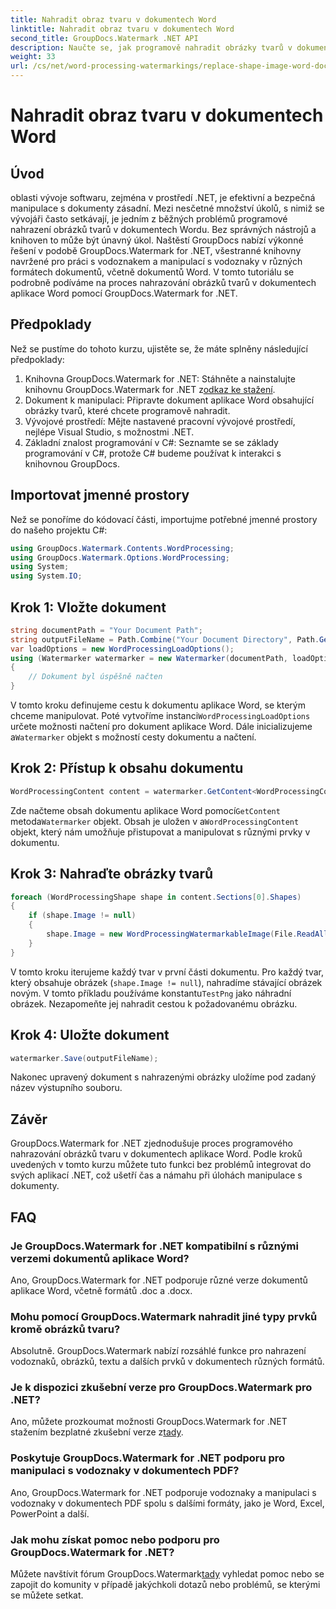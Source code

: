 ```yaml
---
title: Nahradit obraz tvaru v dokumentech Word
linktitle: Nahradit obraz tvaru v dokumentech Word
second_title: GroupDocs.Watermark .NET API
description: Naučte se, jak programově nahradit obrázky tvarů v dokumentech aplikace Word pomocí GroupDocs.Watermark for .NET. Bez námahy zjednodušte úkoly manipulace s dokumenty.
weight: 33
url: /cs/net/word-processing-watermarkings/replace-shape-image-word-docs/
---
```


# Nahradit obraz tvaru v dokumentech Word

## Úvod
oblasti vývoje softwaru, zejména v prostředí .NET, je efektivní a bezpečná manipulace s dokumenty zásadní. Mezi nesčetné množství úkolů, s nimiž se vývojáři často setkávají, je jedním z běžných problémů programové nahrazení obrázků tvarů v dokumentech Wordu. Bez správných nástrojů a knihoven to může být únavný úkol.
Naštěstí GroupDocs nabízí výkonné řešení v podobě GroupDocs.Watermark for .NET, všestranné knihovny navržené pro práci s vodoznakem a manipulací s vodoznaky v různých formátech dokumentů, včetně dokumentů Word. V tomto tutoriálu se podrobně podíváme na proces nahrazování obrázků tvarů v dokumentech aplikace Word pomocí GroupDocs.Watermark for .NET.
## Předpoklady
Než se pustíme do tohoto kurzu, ujistěte se, že máte splněny následující předpoklady:
1.  Knihovna GroupDocs.Watermark for .NET: Stáhněte a nainstalujte knihovnu GroupDocs.Watermark for .NET z[odkaz ke stažení](https://releases.groupdocs.com/Watermark/net/).
2. Dokument k manipulaci: Připravte dokument aplikace Word obsahující obrázky tvarů, které chcete programově nahradit.
3. Vývojové prostředí: Mějte nastavené pracovní vývojové prostředí, nejlépe Visual Studio, s možnostmi .NET.
4. Základní znalost programování v C#: Seznamte se se základy programování v C#, protože C# budeme používat k interakci s knihovnou GroupDocs.
## Importovat jmenné prostory
Než se ponoříme do kódovací části, importujme potřebné jmenné prostory do našeho projektu C#:
```csharp
using GroupDocs.Watermark.Contents.WordProcessing;
using GroupDocs.Watermark.Options.WordProcessing;
using System;
using System.IO;
```
## Krok 1: Vložte dokument
```csharp
string documentPath = "Your Document Path";
string outputFileName = Path.Combine("Your Document Directory", Path.GetFileName(documentPath));
var loadOptions = new WordProcessingLoadOptions();
using (Watermarker watermarker = new Watermarker(documentPath, loadOptions))
{
    // Dokument byl úspěšně načten
}
```
 V tomto kroku definujeme cestu k dokumentu aplikace Word, se kterým chceme manipulovat. Poté vytvoříme instanci`WordProcessingLoadOptions` určete možnosti načtení pro dokument aplikace Word. Dále inicializujeme a`Watermarker` objekt s možností cesty dokumentu a načtení.
## Krok 2: Přístup k obsahu dokumentu
```csharp
WordProcessingContent content = watermarker.GetContent<WordProcessingContent>();
```
 Zde načteme obsah dokumentu aplikace Word pomocí`GetContent` metoda`Watermarker` objekt. Obsah je uložen v a`WordProcessingContent` objekt, který nám umožňuje přistupovat a manipulovat s různými prvky v dokumentu.
## Krok 3: Nahraďte obrázky tvarů
```csharp
foreach (WordProcessingShape shape in content.Sections[0].Shapes)
{
    if (shape.Image != null)
    {
        shape.Image = new WordProcessingWatermarkableImage(File.ReadAllBytes(Constants.TestPng));
    }
}
```
V tomto kroku iterujeme každý tvar v první části dokumentu. Pro každý tvar, který obsahuje obrázek (`shape.Image != null`), nahradíme stávající obrázek novým. V tomto příkladu používáme konstantu`TestPng` jako náhradní obrázek. Nezapomeňte jej nahradit cestou k požadovanému obrázku.
## Krok 4: Uložte dokument
```csharp
watermarker.Save(outputFileName);
```
Nakonec upravený dokument s nahrazenými obrázky uložíme pod zadaný název výstupního souboru.

## Závěr
GroupDocs.Watermark for .NET zjednodušuje proces programového nahrazování obrázků tvaru v dokumentech aplikace Word. Podle kroků uvedených v tomto kurzu můžete tuto funkci bez problémů integrovat do svých aplikací .NET, což ušetří čas a námahu při úlohách manipulace s dokumenty.
## FAQ
### Je GroupDocs.Watermark for .NET kompatibilní s různými verzemi dokumentů aplikace Word?
Ano, GroupDocs.Watermark for .NET podporuje různé verze dokumentů aplikace Word, včetně formátů .doc a .docx.
### Mohu pomocí GroupDocs.Watermark nahradit jiné typy prvků kromě obrázků tvaru?
Absolutně. GroupDocs.Watermark nabízí rozsáhlé funkce pro nahrazení vodoznaků, obrázků, textu a dalších prvků v dokumentech různých formátů.
### Je k dispozici zkušební verze pro GroupDocs.Watermark pro .NET?
 Ano, můžete prozkoumat možnosti GroupDocs.Watermark for .NET stažením bezplatné zkušební verze z[tady](https://releases.groupdocs.com/).
### Poskytuje GroupDocs.Watermark for .NET podporu pro manipulaci s vodoznaky v dokumentech PDF?
Ano, GroupDocs.Watermark for .NET podporuje vodoznaky a manipulaci s vodoznaky v dokumentech PDF spolu s dalšími formáty, jako je Word, Excel, PowerPoint a další.
### Jak mohu získat pomoc nebo podporu pro GroupDocs.Watermark for .NET?
 Můžete navštívit fórum GroupDocs.Watermark[tady](https://forum.groupdocs.com/c/watermark/19) vyhledat pomoc nebo se zapojit do komunity v případě jakýchkoli dotazů nebo problémů, se kterými se můžete setkat.